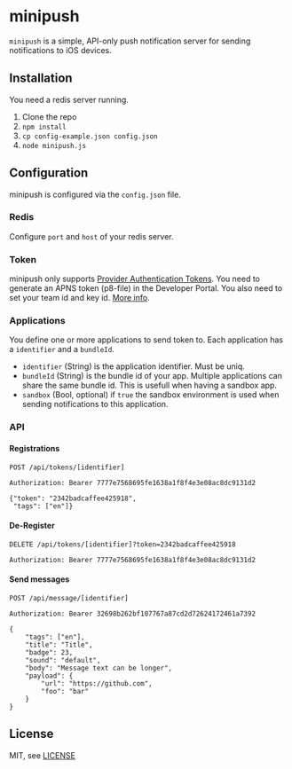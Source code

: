 # minipush

`minipush` is a simple, API-only push notification server for sending notifications to iOS devices.

## Installation

You need a redis server running.

1. Clone the repo
2. `npm install`
3. `cp config-example.json config.json`
4. `node minipush.js`

## Configuration

minipush is configured via the `config.json` file. 

### Redis

Configure `port` and `host` of your redis server.

### Token

minipush only supports [Provider Authentication Tokens](https://github.com/node-apn/node-apn/blob/master/doc/apn.markdown#provider). You need to generate an APNS token (p8-file) in the Developer Portal. You also need to set your team id and key id. [More info](https://github.com/node-apn/node-apn/blob/master/doc/provider.markdown).


### Applications

You define one or more applications to send token to. Each application has a `identifier` and a `bundleId`. 

- `identifier` (String) is the application identifier. Must be uniq.
- `bundleId` (String) is the bundle id of your app. Multiple applications can share the same bundle id. This is usefull when having a sandbox app.
- `sandbox` (Bool, optional) if `true` the sandbox environment is used when sending notifications to this application.


### API

####  Registrations

```
POST /api/tokens/[identifier]

Authorization: Bearer 7777e7568695fe1638a1f8f4e3e08ac8dc9131d2

{"token": "2342badcaffee425918",
 "tags": ["en"]}
```

#### De-Register

```
DELETE /api/tokens/[identifier]?token=2342badcaffee425918

Authorization: Bearer 7777e7568695fe1638a1f8f4e3e08ac8dc9131d2
```

#### Send messages

```
POST /api/message/[identifier]

Authorization: Bearer 32698b262bf107767a87cd2d72624172461a7392

{
	"tags": ["en"],
	"title": "Title",
	"badge": 23,	
	"sound": "default",
	"body": "Message text can be longer",
	"payload": {
		"url": "https://github.com", 
		"foo": "bar"
	}
}
```

## License

MIT, see [LICENSE](LICENSE)
